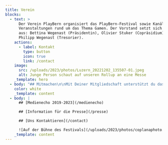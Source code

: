 ```yaml
---
title: Verein
blocks:
  - text: >
      Der Verein PlayBern organisiert das PlayBern-Festival sowie Kanäle und
      Veranstaltungen rund um das Thema Gamen. Der Vorstand setzt sich zusammen
      aus: Bettina Wegenast (Präsidentin), Olivier Stuker (Copräsidium) und
      Philipp Wegenast (Tresorier).
    actions:
      - label: Kontakt
        type: button
        icon: true
        link: /contact
    image:
      src: /uploads/2023/photos/Luzern_20221202_135507-01.jpeg
      alt: Junge Person schaut auf unseren Rollup an eine Messe
    _template: hero
  - body: "## Mitmachen\n\nMit Deiner Mitgliedschaft unterstützt du das PlayBern-Festival und die Game-Kultur in und um Bern. Wir freuen uns auf dich, deine Inputs und auf deine Unterstützung! \n\nYou win:\n\n* reduzierter Eintritt ans Festival\n* tiefe Einblicke in die Gaming-Kultur \n* Mithelfen, Gaming als Faktor für kulturelle, soziale und wirtschaftliche Innovation bekannt zu machen!\n\n[Statuten Verein PlayBern](https://archive.playbern.ch/wp-content/uploads/partners/2020/07/Statuten-Verein-PlayBern.pdf) (PDF)\n\n[Infos & Anmeldung Verein PlayBern](https://archive.playbern.ch/wp-content/uploads/partners/2020/07/Infos-und-Anmeldung-Verein-PlayBern.pdf) (PDF)\n\n#### \U0001F387 Mit Fr. 50.- im Jahr bist du dabei\n"
    color: white
    _template: content
  - body: |
      ## [Medienecho 2019-2023](/medienecho)

      ## [Information für die Presse](/presse)

      ## [Uns Kontaktieren](/contact)

      ![Auf der Bühne des Festivals](/uploads/2023/photos/coplanaphoto.jpg)
    _template: content
---
```


